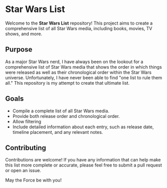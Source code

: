 # Star Wars List

Welcome to the **Star Wars List** repository! This project aims to create a comprehensive list of all Star Wars media, including books, movies, TV shows, and more. 

## Purpose

As a major Star Wars nerd, I have always been on the lookout for a comprehensive list of Star Wars media that shows the order in which things were released as well as their chronological order within the Star Wars universe. Unfortunately, I have never been able to find "one list to rule them all." This repository is my attempt to create that ultimate list.

## Goals

- Compile a complete list of all Star Wars media.
- Provide both release order and chronological order.
- Allow filtering
- Include detailed information about each entry, such as release date, timeline placement, and any relevant notes.

## Contributing

Contributions are welcome! If you have any information that can help make this list more complete or accurate, please feel free to submit a pull request or open an issue.

May the Force be with you!